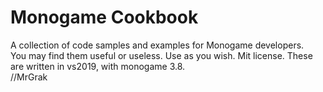 # Monogame Cookbook

A collection of code samples and examples for Monogame developers.  
You may find them useful or useless.  Use as you wish. Mit license. 
These are written in vs2019, with monogame 3.8.  
//MrGrak



	
	